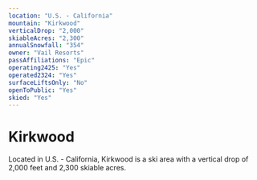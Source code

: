 ```yaml
---
location: "U.S. - California"
mountain: "Kirkwood"
verticalDrop: "2,000"
skiableAcres: "2,300"
annualSnowfall: "354"
owner: "Vail Resorts"
passAffiliations: "Epic"
operating2425: "Yes"
operated2324: "Yes"
surfaceLiftsOnly: "No"
openToPublic: "Yes"
skied: "Yes"
---
```


# Kirkwood

Located in U.S. - California, Kirkwood is a ski area with a vertical drop of 2,000 feet and 2,300 skiable acres.